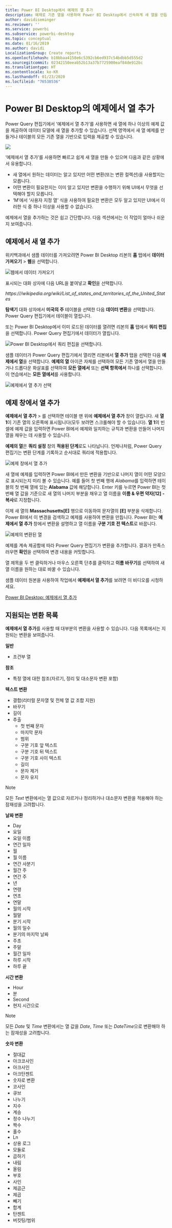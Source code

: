```yaml
---
title: Power BI Desktop에서 예제의 열 추가
description: 예제로 기존 열을 사용하여 Power BI Desktop에서 신속하게 새 열을 만듭니다.
author: davidiseminger
ms.reviewer: ''
ms.service: powerbi
ms.subservice: powerbi-desktop
ms.topic: conceptual
ms.date: 01/16/2019
ms.author: davidi
LocalizationGroup: Create reports
ms.openlocfilehash: b10bbaa4158e6c5392cb6ed937c54bdbb5d555d2
ms.sourcegitcommit: 02342150eeab52b13a37b7725900eaf84de912bc
ms.translationtype: HT
ms.contentlocale: ko-KR
ms.lasthandoff: 01/23/2020
ms.locfileid: "76538536"
---
```

# <a name="add-a-column-from-examples-in-power-bi-desktop"></a>Power BI Desktop의 예제에서 열 추가
Power Query 편집기에서 ‘예제에서 열 추가’를 사용하면 새 열에 하나 이상의 예제 값을 제공하여 데이터 모델에 새 열을 추가할 수 있습니다. 선택 영역에서 새 열 예제를 만들거나 테이블의 모든 기존 열을 기반으로 입력을 제공할 수 있습니다.

![](media/desktop-add-column-from-example/add-column-from-example_01.png)

‘예제에서 열 추가’를 사용하면 빠르고 쉽게 새 열을 만들 수 있으며 다음과 같은 상황에서 유용합니다.

- 새 열에서 원하는 데이터는 알고 있지만 어떤 변환(또는 변환 컬렉션)을 사용할지는 모릅니다.
- 어떤 변환이 필요한지는 이미 알고 있지만 변환을 수행하기 위해 UI에서 무엇을 선택해야 할지 모릅니다.
- ‘M’에서 ‘사용자 지정 열’ 식을 사용하여 필요한 변환은 모두 알고 있지만 UI에서 이러한 식 중 하나 이상을 사용할 수 없습니다.

예제에서 열을 추가하는 것은 쉽고 간단합니다. 다음 섹션에서는 이 작업이 얼마나 쉬운지 보여줍니다.

## <a name="add-a-new-column-from-examples"></a>예제에서 새 열 추가

위키백과에서 샘플 데이터를 가져오려면 Power BI Desktop 리본의 **홈** 탭에서 **데이터 가져오기** > **웹**을 선택합니다. 

![웹에서 데이터 가져오기](media/desktop-add-column-from-example/add-column-from-example_02.png)

표시되는 대화 상자에 다음 URL을 붙여넣고 **확인**을 선택합니다. 

*https:\///wikipedia.org/wiki/List_of_states_and_territories_of_the_United_States*

**탐색기** 대화 상자에서 **미국의 주** 테이블을 선택한 다음 **데이터 변환**을 선택합니다. Power Query 편집기에서 테이블이 열립니다.

또는 Power BI Desktop에서 이미 로드된 데이터를 열려면 리본의 **홈** 탭에서 **쿼리 편집**을 선택합니다. Power Query 편집기에서 데이터가 열립니다. 

![Power BI Desktop에서 쿼리 편집을 선택합니다.](media/desktop-add-column-from-example/add-column-from-example_05.png)

샘플 데이터가 Power Query 편집기에서 열리면 리본에서 **열 추가** 탭을 선택한 다음 **예제에서 열**을 선택합니다. **예제의 열** 아이콘 자체를 선택하여 모든 기존 열에서 열을 만들거나 드롭다운 화살표를 선택하여 **모든 열에서** 또는 **선택 항목에서** 하나를 선택합니다. 이 연습에서는 **모든 열에서**를 사용합니다.

![예제에서 열 추가 선택](media/desktop-add-column-from-example/add-column-from-example_03.png)

## <a name="add-column-from-examples-pane"></a>예제 창에서 열 추가
**예제에서** **열 추가** > 를 선택하면 테이블 맨 위에 **예제에서 열 추가** 창이 열립니다. 새 **열 1**이 기존 열의 오른쪽에 표시됩니다(모두 보려면 스크롤해야 할 수 있습니다). **열 1**의 빈 셀에 예제 값을 입력하면 Power BI에서 예제와 일치하는 규칙과 변환을 만들어 나머지 열을 채우는 데 사용할 수 있습니다.

**예제의 열**은 **쿼리 설정** 창의 **적용된 단계**로도 나타납니다. 언제나처럼, Power Query 편집기는 변환 단계를 기록하고 순서대로 쿼리에 적용합니다.

![예제 창에서 열 추가](media/desktop-add-column-from-example/add-column-from-example_04.png)

새 열에 예제를 입력하면 Power BI에서 만든 변환을 기반으로 나머지 열이 어떤 모양으로 표시되는지 미리 볼 수 있습니다. 예를 들어 첫 번째 행에 *Alabama*를 입력하면 테이블의 첫 번째 열에 있는 **Alabama** 값에 해당합니다. Enter 키를 누르면 Power BI는 첫 번째 열 값을 기준으로 새 열의 나머지 부분을 채우고 열 이름을 **이름 & 우편 약자[12] - 복사**로 지정합니다.

이제 새 열의 **Massachusetts[E]** 행으로 이동하여 문자열의 **[E]** 부분을 삭제합니다. Power BI에서 이 변경을 검색하고 예제를 사용하여 변환을 만듭니다. Power BI는 **예제에서 열 추가** 창에서 변환을 설명하고 열 이름을 **구분 기호 전 텍스트**로 바꿉니다. 

![예제의 변환된 열](media/desktop-add-column-from-example/add-column-from-example_06.png)

예제를 계속 제공함에 따라 Power Query 편집기가 변환을 추가합니다. 결과가 만족스러우면 **확인**을 선택하여 변경 내용을 커밋합니다. 

열 제목을 두 번 클릭하거나 마우스 오른쪽 단추를 클릭하고 **이름 바꾸기**를 선택하여 새 열 이름을 원하는 대로 바꿀 수 있습니다. 

샘플 데이터 원본을 사용하여 작업에서 **예제에서 열 추가**를 보려면 이 비디오를 시청하세요. 

[Power BI Desktop: 예제에서 열 추가](https://www.youtube.com/watch?v=-ykbVW9wQfw) 

## <a name="list-of-supported-transformations"></a>지원되는 변환 목록
**예제에서 열 추가**를 사용할 때 대부분의 변환을 사용할 수 있습니다. 다음 목록에서는 지원되는 변환을 보여줍니다.

**일반**

- 조건부 열

**참조**
  
- 특정 열에 대한 참조(자르기, 정리 및 대소문자 변환 포함)

**텍스트 변환**

- 결합(리터럴 문자열 및 전체 열 값 조합 지원)
- 바꾸기
- 길이
- 추출   
  - 첫 번째 문자
  - 마지막 문자
  - 범위
  - 구분 기호 앞 텍스트
  - 구분 기호 뒤 텍스트
  - 구분 기호 사이 텍스트
  - 길이
  - 문자 제거
  - 문자 유지

> [!NOTE]
> 모든 *Text* 변환에서는 열 값으로 자르거나 정리하거나 대소문자 변환을 적용해야 하는 잠재성을 고려합니다.

**날짜 변환**

- Day
- 요일
- 요일 이름
- 연간 일자
- 월
- 월 이름
- 연간 사분기
- 월간 주
- 연간 주
- 년
- 연령
- 연초
- 연말
- 월의 시작
- 월말
- 분기 시작
- 월의 일수
- 분기의 마지막 날짜
- 주초
- 주말
- 월간 일자
- 하루 시작
- 하루 끝

**시간 변환**

- Hour
- 분
- Second  
- 현지 시간으로

> [!NOTE]
> 모든 *Date* 및 *Time* 변환에서는 열 값을 *Date*, *Time* 또는 *DateTime*으로 변환해야 하는 잠재성을 고려합니다.

**숫자 변환** 

- 절대값
- 아크코사인
- 아크사인
- 아크탄젠트
- 숫자로 변환
- 코사인
- 큐브
- 나누기
- 지수
- 계승
- 정수 나누기
- 짝수
- 홀수
- Ln
- 상용 로그
- 모듈로
- 곱하기
- 내림
- 올림
- 부호
- 사인
- 제곱근
- 제곱
- 빼기
- 합계
- 탄젠트
- 버킷팅/범위

